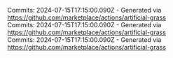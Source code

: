 Commits: 2024-07-15T17:15:00.090Z - Generated via https://github.com/marketplace/actions/artificial-grass
<br>
Commits: 2024-07-15T17:15:00.090Z - Generated via https://github.com/marketplace/actions/artificial-grass
<br>
Commits: 2024-07-15T17:15:00.090Z - Generated via https://github.com/marketplace/actions/artificial-grass
<br>
